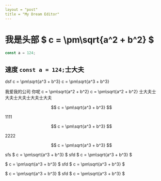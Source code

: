 ```yaml
---
layout = "post"
title = "My Dream Editor"
---
```


# 我是头部 $ c = \pm\sqrt{a^2 + b^2} $

```javascript
const a = 124;
```

## 速度 `const a = 124;`士大夫

dsf
<m-b>
c = \pm\sqrt{a^3 + b^3}
</m-b>
<m-b> c = \pm\sqrt{a^3 + b^3} </m-b>

我爱我的公司 你呢 <m-i>c = \pm\sqrt{a^2 + b^2}</m-i> <m-i>c = \pm\sqrt{a^2 + b^2}</m-i> 士大夫士大夫士大夫士大夫士大夫

$$
c = \pm\sqrt{a^3 + b^3}
$$

1111

$$ c = \pm\sqrt{a^3 + b^3} $$

2222

$$
c = \pm\sqrt{a^3 + b^3}
$$

sfs
$ c = \pm\sqrt{a^3 + b^3} $ sfd $ c = \pm\sqrt{a^3 + b^3} $

$ c = \pm\sqrt{a^3 + b^3} $ sfd $ c = \pm\sqrt{a^3 + b^3} $

$ c = \pm\sqrt{a^3 + b^3} $ sfd $ c = \pm\sqrt{a^3 + b^3} $

